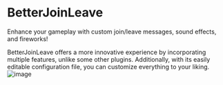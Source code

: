 # BetterJoinLeave
 Enhance your gameplay with custom join/leave messages, sound effects, and fireworks!

 BetterJoinLeave offers a more innovative experience by incorporating multiple features, unlike some other plugins. Additionally, with its easily editable configuration file, you can customize everything to your liking.
 ![image](https://github.com/user-attachments/assets/75964ad0-20db-40ab-8311-04b736990504)
